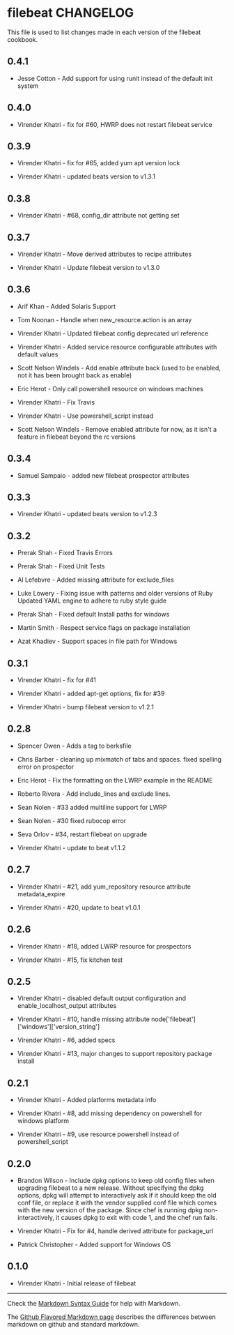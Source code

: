 filebeat CHANGELOG
==================

This file is used to list changes made in each version of the filebeat cookbook.

0.4.1
-----

- Jesse Cotton - Add support for using runit instead of the default init system

0.4.0
-----

- Virender Khatri - fix for #60, HWRP does not restart filebeat service

0.3.9
-----

- Virender Khatri - fix for #65, added yum apt version lock

- Virender Khatri - updated beats version to v1.3.1

0.3.8
-----

- Virender Khatri - #68, config_dir attribute not getting set

0.3.7
-----

- Virender Khatri - Move derived attributes to recipe attributes

- Virender Khatri - Update filebeat version to v1.3.0

0.3.6
-----

- Arif Khan - Added Solaris Support

- Tom Noonan - Handle when new_resource.action is an array

- Virender Khatri - Updated filebeat config deprecated url reference

- Virender Khatri - Added service resource configurable attributes with default values

- Scott Nelson Windels - Add enable attribute back (used to be enabled, not it has been brought back as enable)

- Eric Herot - Only call powershell resource on windows machines

- Virender Khatri - Fix Travis

- Virender Khatri - Use powershell_script instead

- Scott Nelson Windels - Remove enabled attribute for now, as it isn't a feature in filebeat beyond the rc versions

0.3.4
-----

- Samuel Sampaio - added new filebeat prospector attributes

0.3.3
-----

- Virender Khatri - updated beats version to v1.2.3

0.3.2
-----

- Prerak Shah - Fixed Travis Errors

- Prerak Shah - Fixed Unit Tests

- Al Lefebvre - Added missing attribute for exclude_files

- Luke Lowery - Fixing issue with patterns and older versions of Ruby
                Updated YAML engine to adhere to ruby style guide

- Prerak Shah - Fixed default Install paths for windows

- Martin Smith - Respect service flags on package installation

- Azat Khadiev - Support spaces in file path for Windows



0.3.1
-----

- Virender Khatri - fix for #41

- Virender Khatri - added apt-get options, fix for #39

- Virender Khatri - bump filebeat version to v1.2.1

0.2.8
-----

- Spencer Owen - Adds a tag to berksfile

- Chris Barber - cleaning up mixmatch of tabs and spaces. fixed spelling error on prospector

- Eric Herot - Fix the formatting on the LWRP example in the README

- Roberto Rivera - Add include_lines and exclude lines.

- Sean Nolen - #33 added multiline support for LWRP

- Sean Nolen - #30 fixed rubocop error

- Seva Orlov - #34, restart filebeat on upgrade

- Virender Khatri - update to beat v1.1.2

0.2.7
-----

- Virender Khatri - #21, add yum_repository resource attribute metadata_expire

- Virender Khatri - #20, update to beat v1.0.1

0.2.6
-----

- Virender Khatri - #18, added LWRP resource for prospectors

- Virender Khatri - #15, fix kitchen test

0.2.5
-----

- Virender Khatri - disabled default output configuration and enable_localhost_output attributes

- Virender Khatri - #10, handle missing attribute node['filebeat']['windows']['version_string']

- Virender Khatri - #6, added specs

- Virender Khatri - #13, major changes to support repository package install

0.2.1
-----

- Virender Khatri - Added platforms metadata info

- Virender Khatri - #8, add missing dependency on powershell for windows platform

- Virender Khatri - #9, use resource powershell instead of powershell_script

0.2.0
-----
- Brandon Wilson - Include dpkg options to keep old config files when upgrading filebeat to a new release. Without specifying the dpkg options, dpkg will attempt to interactively ask if it should keep the old conf file, or replace it with the vendor supplied conf file which comes with the new version of the package. Since chef is running dpkg non-interactively, it causes dpkg to exit with code 1, and the chef run fails.

- Virender Khatri - Fix for #4, handle derived attribute for package_url

- Patrick Christopher - Added support for Windows OS

0.1.0
-----

- Virender Khatri - Initial release of filebeat

- - -
Check the [Markdown Syntax Guide](http://daringfireball.net/projects/markdown/syntax) for help with Markdown.

The [Github Flavored Markdown page](http://github.github.com/github-flavored-markdown/) describes the differences between markdown on github and standard markdown.
